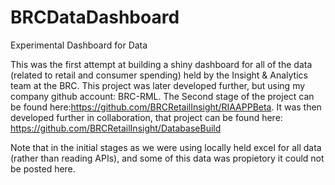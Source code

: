# BRCDataDashboard
Experimental Dashboard for Data

This was the first attempt at building a shiny dashboard for all of the data (related to retail and consumer spending) held by the Insight & Analytics team at the BRC. This project was later developed further, but using my company github account: BRC-RML. The Second stage of the project can be found here:https://github.com/BRCRetailInsight/RIAAPPBeta. It was then developed further in collaboration, that project can be found here: https://github.com/BRCRetailInsight/DatabaseBuild

Note that in the initial stages as we were using locally held excel for all data (rather than reading APIs), and some of this data was propietory it could not be posted here.
